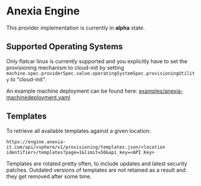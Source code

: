 # Anexia Engine

This provider implementation is currently in **alpha** state.

## Supported Operating Systems

Only flatcar linux is currently supported and you explicitly have to set the provisioning mechanism to cloud-init by setting `machine.spec.providerSpec.value.operatingSystemSpec.provisioningUtility` to "cloud-init".

An example machine deployment can be found here: [examples/anexia-machinedeployment.yaml](../examples/anexia-machinedeployment.yaml)

## Templates

To retrieve all available templates against a given location:

```
https://engine.anexia-it.com/api/vsphere/v1/provisioning/templates.json/<location identifier>/templates?page=1&limit=50&api_key=<API Key>
```

Templates are rotated pretty often, to include updates and latest security patches. Outdated versions of templates are not retained as a result and they get removed after some time.
